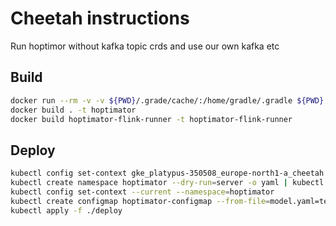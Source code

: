 # Cheetah instructions

Run hoptimor without kafka topic crds and use our own kafka etc

## Build
```sh
docker run --rm -v -v ${PWD}/.grade/cache/:/home/gradle/.gradle ${PWD}:/home/project -w /home/project openjdk:11 ./gradlew build
docker build . -t hoptimator
docker build hoptimator-flink-runner -t hoptimator-flink-runner
```

## Deploy

```sh
kubectl config set-context gke_platypus-350508_europe-north1-a_cheetah
kubectl create namespace hoptimator --dry-run=server -o yaml | kubectl apply -f -
kubectl config set-context --current --namespace=hoptimator
kubectl create configmap hoptimator-configmap --from-file=model.yaml=test-model.yaml --dry-run=client -o yaml | kubectl apply -f -
kubectl apply -f ./deploy
```